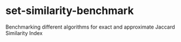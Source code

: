 # set-similarity-benchmark
Benchmarking different algorithms for exact and approximate Jaccard Similarity Index
